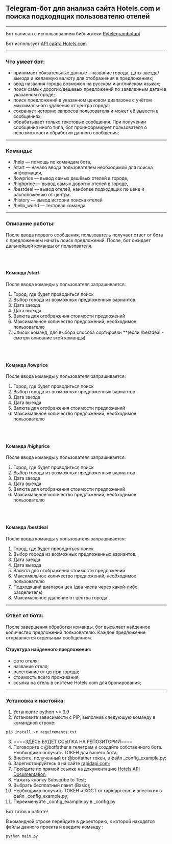 ## Telegram-бот для анализа сайта Hotels.com и поиска подходящих пользователю отелей

----
Бот написан с использованием библиотеки
[Pytelegrambotapi](https://pypi.org/project/pyTelegramBotAPI/)

Бот использует [API сайта Hotels.com](https://rapidapi.com/apidojo/api/hotels4)

---
### Что умеет бот:

- принимает обязательные данные - название города, даты заезда/выезда и 
желаемую валюту для отображения в предложениях;
- ввод названия города возможен на русском и английском языках;
- поиск самых дорогих/дешевых предложений по заявленным датам 
в указанном городе;
- поиск предложений в указанном ценовом диапазоне с учётом 
максимального удаления от центра города;
- сохраняет историю запросов пользователя и может её вывести в сообщениях;
- обрабатывает только текстовые сообщения. При получении сообщения иного 
типа, бот проинформирует пользователя о невозможности обработки данного сообщения;

---
### Команды:

- /help — помощь по командам бота,
- /start — начало ввода пользователем необходимой для поиска информации,
- /lowprice — вывод самых дешёвых отелей в городе,
- /highprice — вывод самых дорогих отелей в городе,
- /bestdeal — вывод отелей, наиболее подходящих по цене и расположению от центра.
- /history — вывод истории поиска отелей
- /hello_world — тестовая команда

---
### Описание работы:
После ввода первого сообщения, пользователь получает ответ от бота с предложением
начать поиск предложений. После, бот ожидает дальнейшей команды от пользователя.

<br/><br/>
#### Команда /start
После ввода команды у пользователя запрашивается:
1. Город, где будет проводиться поиск
2. Выбор города из возможных предложенных вариантов.
3. Дата заезда
4. Дата выезда
5. Валюта для отображения стоимости предложений
6. Максимальное количество предложений, необходимое пользователю
7. Список команд, для выбора способа сортировки **(если /bestdeal - смотри описание этой команды)

<br/><br/>
#### Команда /lowprice
После ввода команды у пользователя запрашивается:
1. Город, где будет проводиться поиск
2. Выбор города из возможных предложенных вариантов.
3. Дата заезда
4. Дата выезда
5. Валюта для отображения стоимости предложений
6. Максимальное количество предложений, необходимое пользователю

<br/><br/>
#### Команда /highprice
После ввода команды у пользователя запрашивается:
1. Город, где будет проводиться поиск
2. Выбор города из возможных предложенных вариантов.
3. Дата заезда
4. Дата выезда
5. Валюта для отображения стоимости предложений
6. Максимальное количество предложений, необходимое пользователю

<br/><br/>
#### Команда /bestdeal
После ввода команды у пользователя запрашивается:
1. Город, где будет проводиться поиск
2. Выбор города из возможных предложенных вариантов.
3. Дата заезда
4. Дата выезда
5. Валюта для отображения стоимости предложений
6. Максимальное количество предложений, необходимое пользователю
7. Подходящий диапазон цен (два числа через какой-либо разделитель)
8. Максимальное удаление от центра города.




---
### Ответ от бота:
После завершения обработки команды, бот высылает найденное количество предложений
пользователю. Каждое предложение отправляется отдельным сообщением.
#### Структура найденного предложения:
- фото отеля;
- название отеля;
- расстояние от центра города;
- стоимость всего проживания;
- ссылка на отель в системе Hotels.com для бронирования;

---
### Установка и настойка:
1. Установите [python >= 3.9](https://www.python.org/downloads/)
2. Установите зависимости с PIP, выполнив следующую команду в 
командной строке:
```
pip install -r requirements.txt
```
3. ====ЗДЕСЬ БУДЕТ ССЫЛКА НА РЕПОЗИТОРИЙ====
4. Поговорите с @botfather в телеграм и создайте собственного бота.
Необходимо получить ТОКЕН для вашего бота;
5. Внесите, полученный от @botfather токен, в файл _config_example.py;
6. Зарегистрируйтесь я на сайте [rapidapi.com](rapidapi.com);
7. Пройдите по прямой ссылке на документацию [Hotels API Documentation](https://rapidapi.com/apidojo/api/hotels4/);
8. Нажать кнопку Subscribe to Test;
9. Выбрать бесплатный пакет (Basic);
10. Необходимо получить ТОКЕН и ХОСТ от rapidapi.com и внести их в 
файл _config_example.py;
11. Переименуйте _config_example.py в _config.py

Бот готов к работе!

В командной строке перейдите в директорию, к которой находятся 
файлы данного проекта и введите команду :
```
python main.py
```